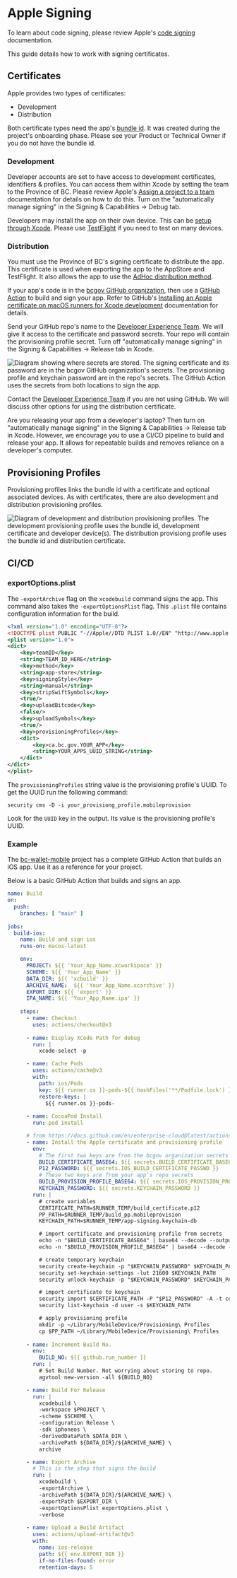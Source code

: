 # Apple Signing

To learn about code signing, please review Apple's [code signing](https://help.apple.com/xcode/mac/current/#/devfbe995ebf) documentation. 

This guide details how to work with signing certificates.

## Certificates
Apple provides two types of certificates:

* Development
* Distribution


Both certificate types need the app's [bundle id](https://developer.apple.com/documentation/appstoreconnectapi/bundle_ids). It was created during the project's onboarding phase. Please see your Product or Technical Owner if you do not have the bundle id. 

 
### Development

Developer accounts are set to have access to development certificates, identifiers & profiles.  You can access them within Xcode by setting the team to the Province of BC. Please review Apple's [Assign a project to a team](https://help.apple.com/xcode/mac/current/#/dev23aab79b4) documentation for details on how to do this. Turn on the "automatically manage signing" in the Signing & Capabilities -> Debug tab.

Developers may install the app on their own device. This can be [setup through Xcode](https://developer.apple.com/documentation/xcode/distributing-your-app-to-registered-devices#Register-devices-automatically-in-Xcode). Please use [TestFlight](https://testflight.apple.com) if you need to test on many devices.


### Distribution

You must use the Province of BC's signing certificate to distribute the app. This certificate is used when exporting the app to the AppStore and TestFlight. It also allows the app to use the [AdHoc distribution method](https://developer.apple.com/documentation/xcode/distributing-your-app-to-registered-devices). 


If your app's code is in the [bcgov GitHub organization](https://github.com/bcgov), then use a [GitHub Action](https://docs.github.com/en/actions) to build and sign your app. Refer to GitHub's [Installing an Apple certificate on macOS runners for Xcode development](https://docs.github.com/en/actions/deployment/deploying-xcode-applications/installing-an-apple-certificate-on-macos-runners-for-xcode-development) documentation for details. 

Send your GitHub repo's name to the [Developer Experience Team](contact.md). We will give it access to the certificate and password secrets. Your repo will contain the provisioning profile secret. Turn off "automatically manage signing" in the Signing & Capabilities -> Release tab in Xcode.


![Diagram showing where secrets are stored. The signing certificate and its password are in the bcgov GitHub organization's secrets. The provisioning profile and keychain password are in the repo's secrets. The GitHub Action uses the secrets from both locations to sign the app.](assets/apple_signing.drawio.svg)

Contact the [Developer Experience Team](contact.md) if you are not using GitHub. We will discuss other options for using the distribution certificate.

Are you releasing your app from a developer's laptop? Then turn on "automatically manage signing" in the Signing & Capabilities -> Release tab in Xcode.  However, we encourage you to use a CI/CD pipeline to build and release your app. It allows for repeatable builds and removes reliance on a developer's computer.



## Provisioning Profiles

Provisioning profiles links the bundle id with a certificate and optional associated devices. As with certificates, there are also development and distribution provisioning profiles.


![Diagram of development and distribution provisioning profiles. The development provisioning profile uses the bundle id, development certificate and developer device(s). The distribution provisiong profile uses the bundle id and distribution certificate.](assets/apple_provisioning.drawio.svg)


## CI/CD

### exportOptions.plist

The `-exportArchive` flag on the `xcodebuild` command signs the app. This command also takes the `-exportOptionsPlist` flag. This `.plist` file contains configuration information for the build.

```xml
<?xml version="1.0" encoding="UTF-8"?>
<!DOCTYPE plist PUBLIC "-//Apple//DTD PLIST 1.0//EN" "http://www.apple.com/DTDs/PropertyList-1.0.dtd">
<plist version="1.0">
<dict>
	<key>teamID</key>
	<string>TEAM_ID_HERE</string>
	<key>method</key>
	<string>app-store</string>
	<key>signingStyle</key>
	<string>manual</string>
	<key>stripSwiftSymbols</key>
	<true/>
	<key>uploadBitcode</key>
	<false/>
	<key>uploadSymbols</key>
	<true/>
	<key>provisioningProfiles</key>
	<dict>
		<key>ca.bc.gov.YOUR_APP</key>
		<string>YOUR_APPS_UUID_STRING</string>
	</dict>
</dict>
</plist>
```

The `provisioningProfiles` string value is the provisioning profile's UUID. To get the UUID run the following command:

```shell
security cms -D -i your_provisiong_profile.mobileprovision
```

Look for the `UUID` key in the output. Its value is the provisioning profile's UUID. 

### Example

The [bc-wallet-mobile](https://github.com/bcgov/bc-wallet-mobile/blob/main/.github/workflows/main.yaml) project has a complete GitHub Action that builds an iOS app. Use it as a reference for your project.

Below is a basic GitHub Action that builds and signs an app.

```yaml
name: Build
on: 
  push:
    branches: [ "main" ]
   
jobs:
  build-ios:
    name: Build and sign ios
    runs-on: macos-latest

    env:
      PROJECT: ${{ 'Your_App_Name.xcworkspace' }}
      SCHEME: ${{ 'Your_App_Name' }}
      DATA_DIR: ${{ 'xcbuild' }}
      ARCHIVE_NAME:  ${{ 'Your_App_Name.xcarchive' }}
      EXPORT_DIR: ${{ 'export' }}
      IPA_NAME: ${{ 'Your_App_Name.ipa' }}
    
    steps:
      - name: Checkout
        uses: actions/checkout@v3
      
      - name: Display XCode Path for debug
        run: |
          xcode-select -p  

      - name: Cache Pods
        uses: actions/cache@v3
        with:
          path: ios/Pods
          key: ${{ runner.os }}-pods-${{ hashFiles('**/Podfile.lock') }}
          restore-keys: |
            ${{ runner.os }}-pods-   
          
      - name: CocoaPod Install
        run: pod install 

      # from https://docs.github.com/en/enterprise-cloud@latest/actions/deployment/deploying-xcode-applications/installing-an-apple-certificate-on-macos-runners-for-xcode-development
      - name: Install the Apple certificate and provisioning profile
        env:
          # The first two keys are from the bcgov organization secrets
          BUILD_CERTIFICATE_BASE64: ${{ secrets.BUILD_CERTIFICATE_BASE64 }}
          P12_PASSWORD: ${{ secrets.IOS_BUILD_CERTIFICATE_PASSWD }}
          # These two keys are from your app's repo secrets
          BUILD_PROVISION_PROFILE_BASE64: ${{ secrets.IOS_PROVISION_PROFILE_BASE64 }}
          KEYCHAIN_PASSWORD: ${{ secrets.KEYCHAIN_PASSWORD }}
        run: |
          # create variables
          CERTIFICATE_PATH=$RUNNER_TEMP/build_certificate.p12
          PP_PATH=$RUNNER_TEMP/build_pp.mobileprovision
          KEYCHAIN_PATH=$RUNNER_TEMP/app-signing.keychain-db

          # import certificate and provisioning profile from secrets
          echo -n "$BUILD_CERTIFICATE_BASE64" | base64 --decode --output $CERTIFICATE_PATH
          echo -n "$BUILD_PROVISION_PROFILE_BASE64" | base64 --decode --output $PP_PATH

          # create temporary keychain
          security create-keychain -p "$KEYCHAIN_PASSWORD" $KEYCHAIN_PATH
          security set-keychain-settings -lut 21600 $KEYCHAIN_PATH
          security unlock-keychain -p "$KEYCHAIN_PASSWORD" $KEYCHAIN_PATH

          # import certificate to keychain
          security import $CERTIFICATE_PATH -P "$P12_PASSWORD" -A -t cert -f pkcs12 -k $KEYCHAIN_PATH
          security list-keychain -d user -s $KEYCHAIN_PATH

          # apply provisioning profile
          mkdir -p ~/Library/MobileDevice/Provisioning\ Profiles
          cp $PP_PATH ~/Library/MobileDevice/Provisioning\ Profiles    
    
      - name: Increment Build No.
        env:
          BUILD_NO: ${{ github.run_number }}
        run: |
          # Set Build Number. Not worrying about storing to repo.
          agvtool new-version -all ${BUILD_NO}

      - name: Build For Release
        run: |
          xcodebuild \
          -workspace $PROJECT \
          -scheme $SCHEME \
          -configuration Release \
          -sdk iphoneos \
          -derivedDataPath $DATA_DIR \
          -archivePath ${DATA_DIR}/${ARCHIVE_NAME} \
          archive

      - name: Export Archive 
        # This is the step that signs the build
        run: |
          xcodebuild \
          -exportArchive \
          -archivePath ${DATA_DIR}/${ARCHIVE_NAME} \
          -exportPath $EXPORT_DIR \
          -exportOptionsPlist exportOptions.plist \
          -verbose
      
      - name: Upload a Build Artifact
        uses: actions/upload-artifact@v3
        with:
          name: ios-release
          path: ${{ env.EXPORT_DIR }}
          if-no-files-found: error
          retention-days: 5
```